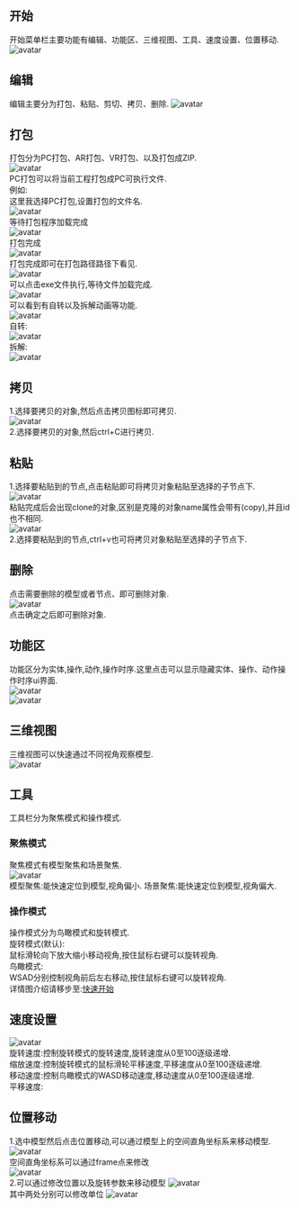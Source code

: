 ## 开始
开始菜单栏主要功能有编辑、功能区、三维视图、工具、速度设置、位置移动.
![avatar](../_images/开始/开始概述.png)
## 编辑
编辑主要分为打包、粘贴、剪切、拷贝、删除.
![avatar](../_images/开始/编辑/编辑.png)
## 打包
打包分为PC打包、AR打包、VR打包、以及打包成ZIP.  
![avatar](../_images/开始/编辑/打包图.png)  
PC打包可以将当前工程打包成PC可执行文件.  
例如:  
这里我选择PC打包,设置打包的文件名.  
![avatar](../_images/开始/编辑/pc打包.png)  
等待打包程序加载完成  
![avatar](../_images/开始/编辑/等待打包完成.png)  
打包完成  
![avatar](../_images/开始/编辑/打包完成.png)  
打包完成即可在打包路径路径下看见.  
![avatar](../_images/开始/编辑/打包完成exe图.png)  
可以点击exe文件执行,等待文件加载完成.  
![avatar](../_images/开始/编辑/load图.png)  
可以看到有自转以及拆解动画等功能.  
![avatar](../_images/开始/编辑/打包可执行菜单.png)  
自转:  
![avatar](../_images/开始/编辑/自转.gif)  
拆解:  
![avatar](../_images/开始/编辑/拆解.png)
## 拷贝
1.选择要拷贝的对象,然后点击拷贝图标即可拷贝.  
![avatar](../_images/开始/编辑/拷贝logo.png)  
2.选择要拷贝的对象,然后ctrl+C进行拷贝.  
## 粘贴
1.选择要粘贴到的节点,点击粘贴即可将拷贝对象粘贴至选择的子节点下.   
![avatar](../_images/开始/编辑/粘贴logo.png)  
粘贴完成后会出现clone的对象,区别是克隆的对象name属性会带有(copy),并且id也不相同.    
![avatar](../_images/开始/编辑/clone对象.png)  
2.选择要粘贴到的节点,ctrl+v也可将拷贝对象粘贴至选择的子节点下.  
## 删除
点击需要删除的模型或者节点、即可删除对象.  
![avatar](../_images/开始/编辑/删除.png)  
点击确定之后即可删除对象.  
## 功能区
功能区分为实体,操作,动作,操作时序.这里点击可以显示隐藏实体、操作、动作操作时序ui界面.  
![avatar](../_images/开始/功能区/功能区.png)  
![avatar](../_images/开始/功能区/功能区演示.gif)  
## 三维视图
三维视图可以快速通过不同视角观察模型.  
![avatar](../_images/开始/三维视图/三维模型.gif)  
## 工具
工具栏分为聚焦模式和操作模式.  
### 聚焦模式
聚焦模式有模型聚焦和场景聚焦.  
![avatar](../_images/开始/工具/工具.png)   
模型聚焦:能快速定位到模型,视角偏小.
场景聚焦:能快速定位到模型,视角偏大.
### 操作模式
操作模式分为鸟瞰模式和旋转模式.  
旋转模式(默认):  
鼠标滑轮向下放大缩小移动视角,按住鼠标右键可以旋转视角.  
鸟瞰模式:   
WSAD分别控制视角前后左右移动,按住鼠标右键可以旋转视角.  
详情图介绍请移步至:[快速开始](入门/快速开始.md)
## 速度设置
![avatar](../_images/开始/速度设置/速度设置.png)  
旋转速度:控制旋转模式的旋转速度,旋转速度从0至100逐级递增.  
缩放速度:控制旋转模式的鼠标滑轮平移速度,平移速度从0至100逐级递增.  
移动速度:控制鸟瞰模式的WASD移动速度,移动速度从0至100逐级递增.  
平移速度:
## 位置移动
1.选中模型然后点击位置移动,可以通过模型上的空间直角坐标系来移动模型.  
![avatar](../_images/开始/位置移动/坐标.png)   
空间直角坐标系可以通过frame点来修改  
![avatar](../_images/开始/位置移动/位置移动.png)   
2.可以通过修改位置以及旋转参数来移动模型
![avatar](../_images/开始/位置移动/位置移动空间直角坐标系和旋转.png)   
其中两处分别可以修改单位
![avatar](../_images/开始/位置移动/单位参数.png)   








